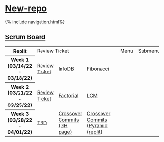 
# [New-repo](https://github.com/parkjessie/New-repo)
{% include navigation.html%}
## [Scrum Board](https://github.com/parkjessie/New-repo/projects/1)
<table>
  <tr>
    <th>Replit</th>
    <td colspan="4"><a style="text-align: center; vertical-align: middle" href="https://replit.com/@LittleRed/New-repo-1>Link</a></td>
  </tr>
  <tr>
    <th>Week 0 (03/07/22 - 03/11/22)</th>
    <td><a href="https://github.com/parkjessie/New-repo/issues/1">Review Ticket</a></td>
    <td><a href="https://github.com/parkjessie/New-repo/blob/main/pythonmenu.py">Menu</a></td>
    <td><a href="https://github.com/parkjessie/New-repo/blob/main/pythonmenu.py">Submenu</a></td>
    <td><a href="https://github.com/parkjessie/New-repo/blob/main/rep/week0/boat.py">Boat</a></td>
  </tr>
  <tr>
    <th>Week 1 (03/14/22 - 03/18/22)</th>
    <td><a href="https://github.com/parkjessie/New-repo/issues/2">Review Ticket</a></td>
    <td><a href="https://github.com/parkjessie/New-repo/blob/main/dbhack.py">InfoDB</a></td>
    <td><a href="https://github.com/parkjessie/New-repo/blob/main/rep/week1/fibonacci.py">Fibonacci</a></td>
    <td></td>
  </tr>
  <tr>
    <th>Week 2 (03/21/22 - 03/25/22)</th>
    <td><a href="https://github.com/parkjessie/New-repo/issues/4">Review Ticket</a></td>
    <td><a href="https://github.com/parkjessie/New-repo/blob/main/rep/week0/factorial.py">Factorial</a></td>
    <td><a href="https://github.com/parkjessie/New-repo/blob/main/lcm.py">LCM</a></td>
    <td></td>
  </tr>
  <tr>
    <th>Week 3 (03/28/22 - 04/01/22)</th>
    <td><a href="">TBD</a></td>
    <td><a href="https://github.com/parkjessie/New-repo/commit/434149054bdf0745ab26678573c369b7195e974a">Crossover Commits     (GH page)</a></td>
    <td><a href="https://replit.com/@LittleRed/New-repo#rep/week0/pyramid.py">Crossover Commits (Pyramid (replit)</a></td>
    <td></td>
  </tr>
</table>
